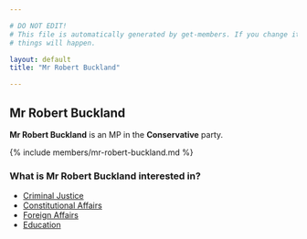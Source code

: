 ```yaml
---

# DO NOT EDIT!
# This file is automatically generated by get-members. If you change it, bad
# things will happen.

layout: default
title: "Mr Robert Buckland"

---
```


## Mr Robert Buckland

**Mr Robert Buckland** is an MP in the **Conservative** party.

{% include members/mr-robert-buckland.md %}

### What is Mr Robert Buckland interested in?


* [Criminal Justice](/interests/criminal-justice.html)
* [Constitutional Affairs](/interests/constitutional-affairs.html)
* [Foreign Affairs](/interests/foreign-affairs.html)
* [Education](/interests/education.html)
